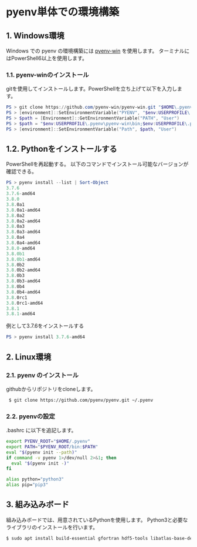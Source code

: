 # pyenv単体での環境構築

## 1. Windows環境
Windows での pyenv の環境構築には [pyenv-win](https://github.com/pyenv-win/pyenv-win)
を使用します。
ターミナルにはPowerShell6以上を使用します。

### 1.1. pyenv-winのインストール
gitを使用してインストールします。PowerShellを立ち上げて以下を入力します。

```powershell
PS > git clone https://github.com/pyenv-win/pyenv-win.git "$HOME\.pyenv"
PS > [environment]::SetEnvironmentVariable("PYENV", "$env:USERPROFILE\.pyenv\pyenv-win", "User")
PS > $path = [Environment]::GetEnvironmentVariable("PATH", "User")
PS > $path = "$env:USERPROFILE\.pyenv\pyenv-win\bin;$env:USERPROFILE\.pyenv\pyenv-win\shims;" + $path
PS > [environment]::SetEnvironmentVariable("Path", $path, "User")
```

## 1.2. Pythonをインストールする

PowerShellを再起動する。
以下のコマンドでインストール可能なバージョンが確認できる。

```powershell
PS > pyenv install --list | Sort-Object
3.7.6
3.7.6-amd64
3.8.0
3.8.0a1
3.8.0a1-amd64
3.8.0a2
3.8.0a2-amd64
3.8.0a3
3.8.0a3-amd64
3.8.0a4
3.8.0a4-amd64
3.8.0-amd64
3.8.0b1
3.8.0b1-amd64
3.8.0b2
3.8.0b2-amd64
3.8.0b3
3.8.0b3-amd64
3.8.0b4
3.8.0b4-amd64
3.8.0rc1
3.8.0rc1-amd64
3.8.1
3.8.1-amd64
```

例として3.7.6をインストールする

```powershell
PS > pyenv install 3.7.6-amd64
```

## 2. Linux環境

### 2.1. pyenv のインストール
githubからリポジトリをcloneします。
```bash
 $ git clone https://github.com/pyenv/pyenv.git ~/.pyenv
```

### 2.2. pyenvの設定
.bashrc に以下を追記します。

```bash
export PYENV_ROOT="$HOME/.pyenv"
export PATH="$PYENV_ROOT/bin:$PATH"
eval "$(pyenv init --path)"
if command -v pyenv 1>/dev/null 2>&1; then
  eval "$(pyenv init -)"
fi

alias python="python3"
alias pip="pip3"
```

## 3. 組み込みボード
組み込みボードでは、用意されているPythonを使用します。
Python3と必要なライブラリのインストールを行います。

```bash
$ sudo apt install build-essential gfortran hdf5-tools libatlas-base-dev libblas3 libblas-dev libbz2-dev libdb-dev libffi-dev libgdbm-dev libhdf5-dev libhdf5-serial-dev libhdf5-103 libjpeg-dev liblapack3 liblapack-dev liblzma-dev libncurses5-dev libreadline-dev libsqlite3-dev libssl-dev python3 python3-dev python3-pip python3-venv tk-dev uuid-dev zip zlib1g-dev
```

